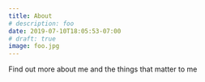 ```yaml
---
title: About
# description: foo
date: 2019-07-10T18:05:53-07:00
# draft: true
image: foo.jpg
---
```


Find out more about me and the things that matter to me
